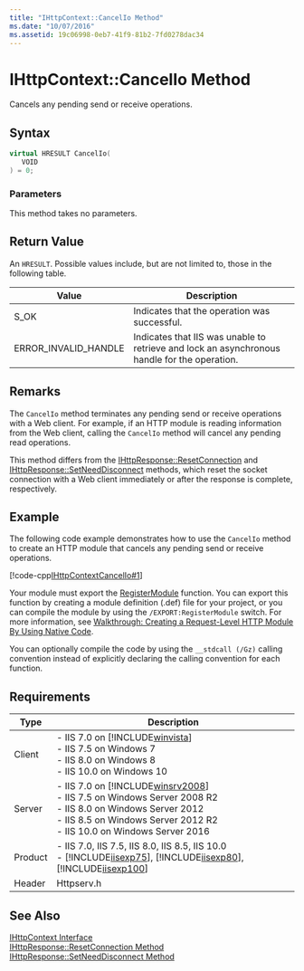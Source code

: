 ```yaml
---
title: "IHttpContext::CancelIo Method"
ms.date: "10/07/2016"
ms.assetid: 19c06998-0eb7-41f9-81b2-7fd0278dac34
---
```

# IHttpContext::CancelIo Method
Cancels any pending send or receive operations.  
  
## Syntax  
  
```cpp  
virtual HRESULT CancelIo(  
   VOID  
) = 0;  
```  
  
### Parameters  
 This method takes no parameters.  
  
## Return Value  
 An `HRESULT`. Possible values include, but are not limited to, those in the following table.  
  
|Value|Description|  
|-----------|-----------------|  
|S_OK|Indicates that the operation was successful.|  
|ERROR_INVALID_HANDLE|Indicates that IIS was unable to retrieve and lock an asynchronous handle for the operation.|  
  
## Remarks  
 The `CancelIo` method terminates any pending send or receive operations with a Web client. For example, if an HTTP module is reading information from the Web client, calling the `CancelIo` method will cancel any pending read operations.  
  
 This method differs from the [IHttpResponse::ResetConnection](../../web-development-reference/native-code-api-reference/ihttpresponse-resetconnection-method.md) and [IHttpResponse::SetNeedDisconnect](../../web-development-reference/native-code-api-reference/ihttpresponse-setneeddisconnect-method.md) methods, which reset the socket connection with a Web client immediately or after the response is complete, respectively.  
  
## Example  
 The following code example demonstrates how to use the `CancelIo` method to create an HTTP module that cancels any pending send or receive operations.  
  
 [!code-cpp[IHttpContextCancelIo#1](../../../samples/snippets/cpp/VS_Snippets_IIS/IIS7/IHttpContextCancelIo/cpp/IHttpContextCancelIo.cpp#1)]  
  
 Your module must export the [RegisterModule](../../web-development-reference/native-code-api-reference/pfn-registermodule-function.md) function. You can export this function by creating a module definition (.def) file for your project, or you can compile the module by using the `/EXPORT:RegisterModule` switch. For more information, see [Walkthrough: Creating a Request-Level HTTP Module By Using Native Code](../../web-development-reference/native-code-development-overview/walkthrough-creating-a-request-level-http-module-by-using-native-code.md).  
  
 You can optionally compile the code by using the `__stdcall (/Gz)` calling convention instead of explicitly declaring the calling convention for each function.  
  
## Requirements  
  
|Type|Description|  
|----------|-----------------|  
|Client|-   IIS 7.0 on [!INCLUDE[winvista](../../wmi-provider/includes/winvista-md.md)]<br />-   IIS 7.5 on Windows 7<br />-   IIS 8.0 on Windows 8<br />-   IIS 10.0 on Windows 10|  
|Server|-   IIS 7.0 on [!INCLUDE[winsrv2008](../../wmi-provider/includes/winsrv2008-md.md)]<br />-   IIS 7.5 on Windows Server 2008 R2<br />-   IIS 8.0 on Windows Server 2012<br />-   IIS 8.5 on Windows Server 2012 R2<br />-   IIS 10.0 on Windows Server 2016|  
|Product|-   IIS 7.0, IIS 7.5, IIS 8.0, IIS 8.5, IIS 10.0<br />-   [!INCLUDE[iisexp75](../../web-development-reference/native-code-api-reference/includes/iisexp75-md.md)], [!INCLUDE[iisexp80](../../web-development-reference/native-code-api-reference/includes/iisexp80-md.md)], [!INCLUDE[iisexp100](../../web-development-reference/native-code-api-reference/includes/iisexp100-md.md)]|  
|Header|Httpserv.h|  
  
## See Also  
 [IHttpContext Interface](../../web-development-reference/native-code-api-reference/ihttpcontext-interface.md)   
 [IHttpResponse::ResetConnection Method](../../web-development-reference/native-code-api-reference/ihttpresponse-resetconnection-method.md)   
 [IHttpResponse::SetNeedDisconnect Method](../../web-development-reference/native-code-api-reference/ihttpresponse-setneeddisconnect-method.md)
